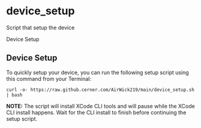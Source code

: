 # device_setup
Script that setup the device

Device Setup

## Device Setup

To quickly setup your device, you can run the following setup script using this command from your Terminal:

```
curl -o- https://raw.github.cerner.com/AirWick219/main/device_setup.sh | bash
```

**NOTE:** The script will install XCode CLI tools and will pause while the XCode CLI install happens. Wait for the CLI install to finish before continuing the setup script.